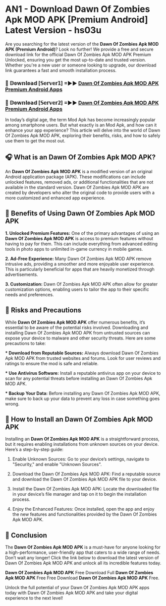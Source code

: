 # AN1 - Download Dawn Of Zombies Apk MOD APK [Premium Android] Latest Version - hs03u

Are you searching for the latest version of the <strong>Dawn Of Zombies Apk MOD APK (Premium Android)</strong>? Look no further! We provide a free and secure download link for the official Dawn Of Zombies Apk MOD APK Premium Unlocked, ensuring you get the most up-to-date and trusted version. Whether you're a new user or someone looking to upgrade, our download link guarantees a fast and smooth installation process.


<h3>🔴 𝔻𝕠𝕨𝕟𝕝𝕠𝕒𝕕 [𝕊𝕖𝕣𝕧𝕖𝕣𝟙] =►► <a href="https://aan1.pages.dev?q=Dawn+Of+Zombies+Apk+MOD+APK&ref=C5R">Dawn Of Zombies Apk MOD APK Premium Android Apps</a></h3>

<h3>🔴 𝔻𝕠𝕨𝕟𝕝𝕠𝕒𝕕 [𝕊𝕖𝕣𝕧𝕖𝕣𝟚] =►► <a href="https://aan1.pages.dev?q=Dawn+Of+Zombies+Apk+MOD+APK&ref=R4T">Dawn Of Zombies Apk MOD APK Premium Android Apps</a></h3>


In today’s digital age, the term Mod Apk has become increasingly popular among smartphone users. But what exactly is an Mod Apk, and how can it enhance your app experience? This article will delve into the world of Dawn Of Zombies Apk MOD APK, exploring their benefits, risks, and how to safely use them to get the most out.


<h2>🎧 What is an Dawn Of Zombies Apk MOD APK?</h2>

An <strong>Dawn Of Zombies Apk MOD APK</strong> is a modified version of an original Android application package (APK). These modifications can include unlocked features, removed ads, or additional functionalities that are not available in the standard version. Dawn Of Zombies Apk MOD APK are created by developers who alter the original code to provide users with a more customized and enhanced app experience.


<h2>🌟 Benefits of Using Dawn Of Zombies Apk MOD APK</h2>

<strong> 1. Unlocked Premium Features:</strong> One of the primary advantages of using an <strong>Dawn Of Zombies Apk MOD APK</strong> is access to premium features without having to pay for them. This can include everything from advanced editing tools in photo apps to unlimited in-game currency in mobile games.

<strong> 2. Ad-Free Experience:</strong> Many Dawn Of Zombies Apk MOD APK remove intrusive ads, providing a smoother and more enjoyable user experience. This is particularly beneficial for apps that are heavily monetized through advertisements.

<strong> 3. Customization:</strong> Dawn Of Zombies Apk MOD APK often allow for greater customization options, enabling users to tailor the app to their specific needs and preferences.


<h2>🚀 Risks and Precautions</h2>

While <strong>Dawn Of Zombies Apk MOD APK</strong> offer numerous benefits, it’s essential to be aware of the potential risks involved. Downloading and installing Dawn Of Zombies Apk MOD APK from untrusted sources can expose your device to malware and other security threats. Here are some precautions to take:

<strong> * Download from Reputable Sources:</strong> Always download Dawn Of Zombies Apk MOD APK from trusted websites and forums. Look for user reviews and ratings to ensure the mod is safe and reliable.

<strong> * Use Antivirus Software:</strong> Install a reputable antivirus app on your device to scan for any potential threats before installing an Dawn Of Zombies Apk MOD APK.

<strong> * Backup Your Data:</strong> Before installing any Dawn Of Zombies Apk MOD APK, make sure to back up your data to prevent any loss in case something goes wrong.


<h2>🤔 How to Install an Dawn Of Zombies Apk MOD APK</h2>

Installing an <strong>Dawn Of Zombies Apk MOD APK</strong> is a straightforward process, but it requires enabling installations from unknown sources on your device. Here’s a step-by-step guide:

 1. Enable Unknown Sources: Go to your device’s settings, navigate to "Security," and enable "Unknown Sources".

 2. Download the Dawn Of Zombies Apk MOD APK: Find a reputable source and download the Dawn Of Zombies Apk MOD APK file to your device.

 3. Install the Dawn Of Zombies Apk MOD APK: Locate the downloaded file in your device’s file manager and tap on it to begin the installation process.

 4. Enjoy the Enhanced Features: Once installed, open the app and enjoy the new features and functionalities provided by the Dawn Of Zombies Apk MOD APK.


<h2>🎯 <strong>Conclusion</strong></h2>

The <strong>Dawn Of Zombies Apk MOD APK</strong> is a must-have for anyone looking for a high-performance, user-friendly app that caters to a wide range of needs. Don’t wait any longer! Click the link below to download the latest version of Dawn Of Zombies Apk MOD APK and unlock all its incredible features today.

<strong>Dawn Of Zombies Apk MOD APK</strong> Free Download Full <strong>Dawn Of Zombies Apk MOD APK</strong> Free Free Download <strong>Dawn Of Zombies Apk MOD APK</strong> Free.

Unlock the full potential of your Dawn Of Zombies Apk MOD APK apps today with Dawn Of Zombies Apk MOD APK and take your digital experience to the next level!